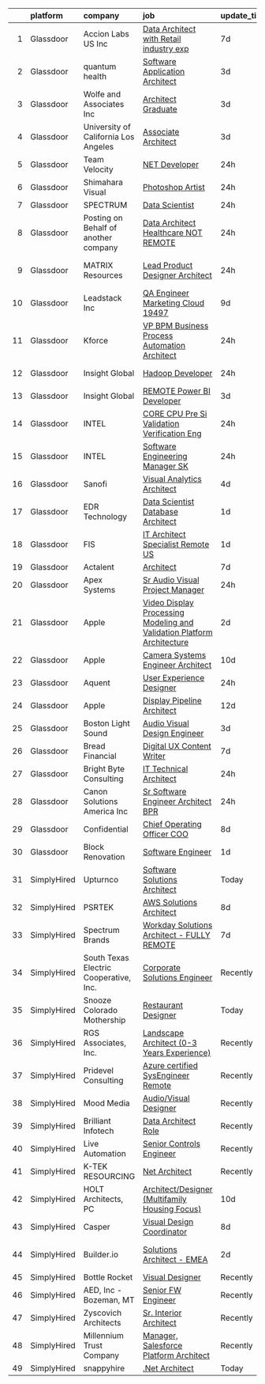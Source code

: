 

|    | platform    | company                                | job                                                                                                                                                                                                                                                                                                                                                                                                                                                                                                                                                                                                                                                                                                                                                                                                                                                                                                                                                                                                                                                                                                                                                                                                                                                                                                                                                                                                                                                                                                         | update_time   | location                |
|---:|:------------|:---------------------------------------|:------------------------------------------------------------------------------------------------------------------------------------------------------------------------------------------------------------------------------------------------------------------------------------------------------------------------------------------------------------------------------------------------------------------------------------------------------------------------------------------------------------------------------------------------------------------------------------------------------------------------------------------------------------------------------------------------------------------------------------------------------------------------------------------------------------------------------------------------------------------------------------------------------------------------------------------------------------------------------------------------------------------------------------------------------------------------------------------------------------------------------------------------------------------------------------------------------------------------------------------------------------------------------------------------------------------------------------------------------------------------------------------------------------------------------------------------------------------------------------------------------------|:--------------|:------------------------|
|  1 | Glassdoor   | Accion Labs US  Inc                    | [Data Architect with Retail industry exp](https://www.glassdoor.com/partner/jobListing.htm?pos=116&ao=1110586&s=58&guid=00000183b14c3b319569e1c4527fb3a3&src=GD_JOB_AD&t=SR&vt=w&ea=1&cs=1_1c4dcda5&cb=1665126907097&jobListingId=1008170938923&cpc=9C2286EA3771AAF6&jrtk=3-0-1geokoequitna801-1geokoereirmd800-51a3dbd27c55ef68--6NYlbfkN0Cc1R1u-OrPaX81Cb5gnHaK6ZuWL-WibcIyLuaK92pCxw12R1XmAez6HB7_3knpzjqiM7OvojFSS4y7uafy5ofULRcLaVMoPnc-sHcwECIgDBkwRPHNV1ClYrE7T96EPKcT7-EvfzGP5QbjRinEErc5URt5NYOPZPD370nxHwX4o8EGpwUr6N0ijVLBHB2oxmi4yU2ocCW49fleL1b76O3II9at87IEaxZRCtxro02GUpYc4p42boT6c9VQBSkkYYCZTc2Pv8TqYUFE2QUB93_nYymAOuaj0W90d3Snws10dM4tWR2kvqLGqACZlowiFO2Rzu-fnIIq_4DVKej0M7oL562frtiJN_js97ESm--0QdG4JIh5zun2KUzerqEnd3xsEPFwxGu3ZH3KIUQ3IRxBQ720ZKaJNAoDJlRKAN93AhNaQ6mJ9ZSlxO8HlAjXeYz3SKPhOtgHVgwbzCVG-YhdVmGfx9cdVXOrsLdiP8fr6xjJGD83SjzwzMI1TPm5-QAGR7HEbQKfAmcE3I00mjDQ)                                                                                                                                                                                                                                                                                                                                                                                                                                                                                                                                                                                                          | 7d            | Remote                  |
|  2 | Glassdoor   | quantum health                         | [Software Application Architect](https://www.glassdoor.com/partner/jobListing.htm?pos=118&ao=1110586&s=58&guid=00000183b14c3b319569e1c4527fb3a3&src=GD_JOB_AD&t=SR&vt=w&cs=1_657f3147&cb=1665126907097&jobListingId=1008180784262&cpc=FA84DF7EA1EC2398&jrtk=3-0-1geokoequitna801-1geokoereirmd800-ef7b227d8f78f179--6NYlbfkN0CxZUN3E8BHfvy7wKDoRkXo-2aQsqHIZH9FBCg_3BDFiBDmZnh_craOdY96UVH5VNyVAu-iR7jf0xS1HaKauQS-bhQU_lRsRwAGAomSjinfJA1q4BZluHSGt61zZaL21litU4XH70W_yY9FbsdZRNzNWmscB2OXuOzZR_O5zHKKcXNUPZinu-jYsw4SvBtuSNfT8lCQ4ucVFKy-Xnkstxx_1b1ATP685pEbnGOdJCrfMZpwBYcApJD_NMcVS6m0p0Qvx97Yd6a0gL4z6q3xfu4WzSIsbDzHHniOtKRHjLH1seUKgZ4q5YWhkr_439sVqyljtTnhDO1C5GpzfYS5SJw1Yu_Y0Hgm1ziwxyaA2yNNDaofocA-Q7RPmIaH1eNotJ_gTdaZhj5Avqzqhz4sW1vEYHKdDPVOvqaLei2yeGnkJ4IZuMhC-4O-U1_QyletMwh_krqL4xVZNNiSFhaWdHmJLsP6A55ooGGHD6Z9j39lDA7bD_lp8-Ok5T6x_CrA_zMaU7ozAWe-elfl1al7VKMyyhpekjV3kDax7ZnroW3YJCETl1kE49rB)                                                                                                                                                                                                                                                                                                                                                                                                                                                                                                                                                                                        | 3d            | Dublin, OH              |
|  3 | Glassdoor   | Wolfe and Associates  Inc              | [Architect Graduate](https://www.glassdoor.com/partner/jobListing.htm?pos=102&ao=1110586&s=58&guid=00000183b14c3b319569e1c4527fb3a3&src=GD_JOB_AD&t=SR&vt=w&ea=1&cs=1_abe71784&cb=1665126907095&jobListingId=1008181641894&cpc=BA005B1D96992017&jrtk=3-0-1geokoequitna801-1geokoereirmd800-946f4c4dcda2e668--6NYlbfkN0DSuD1-i6yOw0A_spq0-wUw3pG4wGEpwghfMfT3FNG6r9av4v2MNC0Ecwcxp_prGNIkzXB1ihxI9qi6tVSv_KokyGJQWDj5h1F8x4KhJYpMqjmFFulB_tbDr_25si7zJi7nTuiyPPqP0xAlquocXf65CwvBOARQRI14A0aL2gm_XPfbFXmZMe0PuGnx-MN5SOxXe6bJgIWSPRSn71zVouA_so-PtUhwSspm3exZeL6aXPOtCzgb-3ZdrUE8HtxVGvCSjdegct8Gom-DKUrUotOCs8R5KzJ5wGPx-gmAbasf-hIG21zrjg_pNfe3PCgGfuyeZ91DSuZbeE___WXX9NhGYdtYqSUUTJxDtN-LFQfCOGljPl7HecnyDeoDEHm88n085RBmHf8Kh9WqrN_27E_m1z70vpSN1doEOuG-cvm7OHBKtgOlUec999E69PSuUDvv6vev05af8TG1Fiwthll1TZ_VU0H-O07M1aZNXDvtDAoZ5kTM4YYMxHeD0gwmd3I29bgtizTpLQicZIHtgc9D0Iqe1jPrc1kJSpTpEDPhrGX6pusrOZAkUn_bTRegnOL_ksrRO9MGOw%3D%3D)                                                                                                                                                                                                                                                                                                                                                                                                                                                                                                                                                                   | 3d            | Fort Wayne, IN          |
|  4 | Glassdoor   | University of California Los Angeles   | [Associate Architect](https://www.glassdoor.com/partner/jobListing.htm?pos=104&ao=1110586&s=58&guid=00000183b14c3b319569e1c4527fb3a3&src=GD_JOB_AD&t=SR&vt=w&cs=1_5eaf0144&cb=1665126907095&jobListingId=1008182175871&cpc=76BDADE3D6D9A820&jrtk=3-0-1geokoequitna801-1geokoereirmd800-7a19758b3ac32b62--6NYlbfkN0BALBLdzgjUeKQc2odDpGjhKxicxwtCUeUvnRobc2wzOTE-EgxOf0oNiafTWomuiJc59Jl3zZVPKFtOLpKvDV8aFqa_HvJNatBtVizc1Sif4Xn3m0Fh90twO6SbcUq1zTFYrGl9SYLgJJfT6Vl4xuyodT6CbD9-PuVkAk5NA5ZBeuNrzrBL5sAOMDEPwLvj9f1AAzfhbXHc028SV2J3izHfix2l-4WUBF2db-i6d4BVmqYfh9jRa3Ede8wDo63KpeFq5IjgsYjIS4w3pD5MlGON9K7wdKgQBt9EAnLZ2ZV3RSWgems8wB0F-5AjTnR2p_AJp9G3cuwq1xVqCo1bPJ6pvAVy9nuC7Q_zvUVHaGC16APInpVmM_FrysC1lGKE3JD9uFak-wbEJZEyfUeVougMJ6pI9i6KKXiKxv0Bnhqao75oL2fIzHeAw7sZ2qtii_qFQc8NvwmiWE2tHrXA8nHU)                                                                                                                                                                                                                                                                                                                                                                                                                                                                                                                                                                                                                                                                                                   | 3d            | Los Angeles, CA         |
|  5 | Glassdoor   | Team Velocity                          | [ NET Developer](https://www.glassdoor.com/partner/jobListing.htm?pos=109&ao=1110586&s=58&guid=00000183b14c3b319569e1c4527fb3a3&src=GD_JOB_AD&t=SR&vt=w&ea=1&cs=1_f007249c&cb=1665126907096&jobListingId=1008190197584&cpc=59DF70BB7E75A6DF&jrtk=3-0-1geokoequitna801-1geokoereirmd800-3100b8bbc26c5a62--6NYlbfkN0BmIoKocX2EPZz2-LnVx7uj6CrWseJC8UJJqrhDAcGvGWiNhIfcepcKG-EomQiteumGRbBXP-oW3WzvtV8XftwB4R8WfKLriQR3Tf27ng1d8vCzfIj6NYKXVhhkRbnffpSqxkiJdTT_RcBXQ5EfE6WZo4gk0IidG0hgIrsh8pHkwVLa9iNKDHF2AMNiFPxDUyxC33tU9ICQTUPpXtinTty5rNnbBahcRzhK3-mhU6c-YWKZJorDSpptMOes15dPpcjWbECPodo6RrA8o6nxEwRvHctYi-Snn4DEj9c8761mspQs95Jzt3biVh_uYHpRhi_S1YepXyz8t45K_j31uTPgFDqIZz29-iqUTsgJfy3wQkyg7fyP8lYIZzr71n70WW5QmBTzx9y6byG6iYcQNwpYeIfa0TvefgY_oxDLBW9nMdcasrfG53nzc9VLxOCt_-pT2K9yOER8otXI4ORvPo8pVLbYtNclLBlQUanEPyyLEOrpfj7cz3EA2D9K2tGR9JIxZ2yHVCG-2w%3D%3D)                                                                                                                                                                                                                                                                                                                                                                                                                                                                                                                                                                                                                                       | 24h           | Remote                  |
|  6 | Glassdoor   | Shimahara Visual                       | [Photoshop Artist](https://www.glassdoor.com/partner/jobListing.htm?pos=107&ao=1110586&s=58&guid=00000183b14c3b319569e1c4527fb3a3&src=GD_JOB_AD&t=SR&vt=w&ea=1&cs=1_1555083a&cb=1665126907096&jobListingId=1008190246715&cpc=C3517E2410EFB392&jrtk=3-0-1geokoequitna801-1geokoereirmd800-2433f0ef6d534aef--6NYlbfkN0BHIfC1zsKGIu0R3teaIu8liT7fbRNLaQeDQfcPJweUK7UvDklIW8lYXMnSB4POmz5g3SUsOEDB4EYa1pmKHlYQtJobwoo9fgfTPpBw-Ib7nCjj96qO1tJ9hYTjqGUKE1ktwcZkkh944NFuYsrGwVk08Q4AcvHDYDzAQgudtwXIht-8a1H-BZrLwrCKISU_XH7Wpm6xsiZhb8ePFa_OZhILfhj2wb9h0tPK5NkA4URCV81M1l2hc8J4io_OBQK_A7ZG60vSnWabLukrApRKjSIEpmLUq4qPTMsMkQETk5JokKCnQfw-bsU5oJSyeJxN6vWcxfT9DD8tlCsmlOPUMQJt2xPlC3vEfbSE04WGuD4mB7cjX4sssx1Fjhw1wQ_puh06veBIS65IoHroLlzdyAiAo7Z4YnVIiwFP0MBZ0c20tGQTSZfEO1n7cObfPwWRcayT4xAim9kg6MpVGHAykQC1UMT4XhD3743C8Jb5rayBdneVYnBqXN5MR38jJIVAAcapP0EYdQ1p6Q%3D%3D)                                                                                                                                                                                                                                                                                                                                                                                                                                                                                                                                                                                                                                     | 24h           | Santa Monica, CA        |
|  7 | Glassdoor   | SPECTRUM                               | [Data Scientist](https://www.glassdoor.com/partner/jobListing.htm?pos=114&ao=1110586&s=58&guid=00000183b14c3b319569e1c4527fb3a3&src=GD_JOB_AD&t=SR&vt=w&cs=1_c06808e3&cb=1665126907097&jobListingId=1008190918278&cpc=9DC6E4D8324653EE&jrtk=3-0-1geokoequitna801-1geokoereirmd800-a13b259c1e196b4d--6NYlbfkN0CeXNZYxOzgf11O9-TFJft4I5QLQjKTqoL33Rtx55G7TvJvoeF0OvnalWemQxNwsZuJREr6M4Kl5F-D0bCT3vjKgSJMAHgDRXzxn0ZBkKVTXRHh62Lu6g-JdXg5Yz_qwcRUlR46B-HeGzsfM72N8ffhJjMcVeFCUcrU2Ls6LkBKM3biQ2xWFfj0MXM-hIPnrMbBidn6g4dOyGR8diDMamC99BPzMjfF_RU8-eVTKCOcsBwCDQr4Dhty1aHg3TMdoDUEHtFfWmwmNNnjIxmKxGVYXq6FRaHOfoT02MtLpP_hWqJljM6PTWQzwqLReGh7aDQrC5cUsyzKTeQXf0mHT3I_toKzz8EvmIffRQ3iSvXaveFhPpXf89WwBP7WTfNYSf5idCcp67d64GIb4JtffxAMCxyKHX93bUg9m6tiezzHKK8IhtcE4_s6p4IDYUfj6Ho0JrtWaB8Igg%3D%3D)                                                                                                                                                                                                                                                                                                                                                                                                                                                                                                                                                                                                                                                                                                            | 24h           | Denver, CO              |
|  8 | Glassdoor   | Posting on Behalf of another company   | [Data Architect  Healthcare  NOT REMOTE    ](https://www.glassdoor.com/partner/jobListing.htm?pos=119&ao=1110586&s=58&guid=00000183b14c3b319569e1c4527fb3a3&src=GD_JOB_AD&t=SR&vt=w&ea=1&cs=1_4a8edac0&cb=1665126907097&jobListingId=1008189020429&cpc=84DBBAA61F05C438&jrtk=3-0-1geokoequitna801-1geokoereirmd800-c1f94c0731fd0f70--6NYlbfkN0C_9exWwvLnwvMUXaybkaFrMByGCN0NvqcfCIYzcHWm_MckY6rE2ZE0N73RmEzgcSNoBFt7h6NIYJRwHGGLjZy2ylZeDW7GmW-xQBchTTtzjrL6mQRxM3lv31eXL9aNrCTfd82RNqdARwBb4EvV5sBWn11_wYuwofOKcynXGkHWh-m-MYjFSndZVaS-xHTnv2r7Q-wUWzsWuGanZ5B-12F2rqJFWq5kfsbpsuxVJ6WCqiaF9wjoCmXw9rIBFsnwDELOAdIsNbzDiA4ScUEEArM6ofNzMeP1uz70B-XUAda5RClfxWEuCWyNm55Kcnte69VN3EoHvM4XdD8keZ1X_E8rgKlrgQ6i2Fn7DcMliCIeEZAtzstKAlSNAmH4bSDlqg8tLLJZodGEd3_Ro2cnBqVJR5pstFUgXJkLkQE65UzDRh-ZtxtrMuAUAMx9wN9jKzIXU5R3RL6vLDmRtBEEc-80ArrNtM2K8gp_Duy_5clbdURYlpC8UwQKAw--aa7NMV5TuQobg2kXOq4GToaVz9pq8dZ_uyg18gEvaUjwolSY7Q%3D%3D)                                                                                                                                                                                                                                                                                                                                                                                                                                                                                                                                                                           | 24h           | Boynton Beach, FL       |
|  9 | Glassdoor   | MATRIX Resources                       | [Lead Product Designer   Architect](https://www.glassdoor.com/partner/jobListing.htm?pos=128&ao=1110586&s=58&guid=00000183b14c3b319569e1c4527fb3a3&src=GD_JOB_AD&t=SR&vt=w&ea=1&cs=1_785d537b&cb=1665126907099&jobListingId=1008190378269&cpc=2CAED5C921A5F994&jrtk=3-0-1geokoequitna801-1geokoereirmd800-2f60ea48d58310d8--6NYlbfkN0De5ppvndiyxA0pMSLQzOe_j9Mra0KF_8EhxTxOKXtZIfhM20E97mGJ28x3XA14Fw21cM_I3-xLq57RhQFcEibGl9WefUWtaHPS4YCBqm8XVwm2JyT22P_imgupJxtKwJ7fAnp-nvP039OhU1ooUm-xdN1vt46Zr_DSuq6RC6zWIEqPupmIWY5Uj2IMXzTmUaTd5zIqOAerfg4eClnY8SpLTgksLphtaF-IMHWZ8OsflcCrhVh82JqZ9Gm7PasMnT-N34Z7ABJoCCx28IHgfA1KyWoj-ig7mX-YoHYJkO49w4blYRJKQo2Ge01ec1ztWJGxj5wuDJNJJv3rVrkVigSVfYneyq1qO8MB5Eu_eSCNMD-g_MjgXX_N_vmB7PXD76ZyXEZZMgKq65oiAPlVSoi8LlFpfiWbl6CRVYSeR0-cF39sqYfjfU7pN-5EGTWjQeaY1GVQJI6ZUmC90nAq40K31yHPZ34H8EDsatuNrRV4Nnzs8fLXKZD1tKJ7pf4imQGL9r-Qn9fh_GSEAzJhYp5GKURFqOIZcVqyvcUooJPDiX8oT_G-WGTh)                                                                                                                                                                                                                                                                                                                                                                                                                                                                                                                                                                                | 24h           | San Francisco, CA       |
| 10 | Glassdoor   | Leadstack Inc                          | [QA Engineer Marketing Cloud  19497](https://www.glassdoor.com/partner/jobListing.htm?pos=121&ao=1110586&s=58&guid=00000183b14c3b319569e1c4527fb3a3&src=GD_JOB_AD&t=SR&vt=w&ea=1&cs=1_1199e599&cb=1665126907098&jobListingId=1008165993092&cpc=3BA4CE39D5B5DEF5&jrtk=3-0-1geokoequitna801-1geokoereirmd800-a5e20b522a126e96--6NYlbfkN0AN1DXOJ3XjvJpsorCLbwBX67_Zmbno95PICvIB5GJH13XHFuyYrum6AmNcT9_RMPPv8bNtms74NnRqM9PmMkGPOycf8jw94EfYWa62toRCRk2nSES6xyoQGK8GnYQSFSDAaeF3gH2qIwjlPU1NfICdb09DmvYcJllB-Dlb5y7Zh9OkNzoc5m2Gv7ivrsxLhPPZOjgrpwHb_cxGXMrQVskMqP1Q_ltl4CuNmml1B56B2XA1Di7lUM_qVNb32YW0V_st7_SY6NnsgTK_XO8Omql4mmZqpnDQq6wJmwhNRcxVQIJilegeYEVAm4L-AM4NNyDXiqXdSHEVbDZCNZPKVO1KYFctc69bYkYvGMwgjFECX_K4uIlyJWy4HufI-UFuz7XUpXG77AFxAox_3w0nAtCmpFCwxGRWtba2kz7AEo3DCy2HjLRBpol04NUEt7kEffGgTLjUEEJvlN1_AFRtr3NqsuObdDozOgFeXGsC1wAqjWVRnV5jOUoNteaxERfpCsPTw4kv0Bb999jenVfG9Qnt)                                                                                                                                                                                                                                                                                                                                                                                                                                                                                                                                                                                                               | 9d            | Remote                  |
| 11 | Glassdoor   | Kforce                                 | [VP   BPM  Business Process    Automation Architect](https://www.glassdoor.com/partner/jobListing.htm?pos=123&ao=1110586&s=58&guid=00000183b14c3b319569e1c4527fb3a3&src=GD_JOB_AD&t=SR&vt=w&cs=1_fddd9f8e&cb=1665126907098&jobListingId=1008189601616&cpc=B076152010A3B66C&jrtk=3-0-1geokoequitna801-1geokoereirmd800-27d587e0a4635836--6NYlbfkN0C5IatSLh_Ak1q39eQQoPIxD737RW9NeiYGvIRXkrLjEBkC4LI6KweF0vk9JRHgKW90ND8YmqRLAlHCuCkOIPyGxHk34SbrLIeALINUPqbET2Epus5xZSKB4AWT1xeRJ6ZxveeF653iFrCRgRLuDRdmc1gxV27jbTMyRNJprtdB-cao64Bcrzq0nKbAKOKDlZaIetL9hK9IelhWHnDE994JkvoovUu16hvCjQNnbIPiAqks74pH2lOW0fj6n05EQCIvh_Z-MmxlpF0_okECbuN7lI-1nicbecwG8YgRMiLLqIFpYw5wRCZclKIuQsGRU-OuWV0BNsdwYo3ITNJKel1hJJlA5dqz2CjvZIoDOHoQyFW-LjUI_HRJ4RDYYdwmNYd02va1cge1Q_MFQP1E21Mx8x7VyCNSeYc0Yakg4MzzYZXg1ucysR6ozwUQC_NpMVC878rF3HP8dFSrSgBd3074Z9xZzzsMRYYYm5Q2AcYKCa_kePRdDszM7QNKRll0vgeoT0AK1f068ogrCqsNft4hHMb7b03cuT5JAK90GyCxvnA7TNWbUpQCHAQ35GZias_2t-qi7OHmKjNmhf7sLEUCBJtqSXv1DUZziPZErP1KjeF1B49oEcx4)                                                                                                                                                                                                                                                                                                                                                                                                                                                                                                    | 24h           | Boston, MA              |
| 12 | Glassdoor   | Insight Global                         | [Hadoop Developer](https://www.glassdoor.com/partner/jobListing.htm?pos=126&ao=1110586&s=58&guid=00000183b14c3b319569e1c4527fb3a3&src=GD_JOB_AD&t=SR&vt=w&cs=1_6eb6e83f&cb=1665126907098&jobListingId=1008189589947&cpc=FAE5E775D180B2FB&jrtk=3-0-1geokoequitna801-1geokoereirmd800-8ce53fe567dc2fdd--6NYlbfkN0BKkHZu3wF05EeDimN_p6sYpKCMArvwa95YdH7UpkaBCqc7l59Erwqcm87s8bKO7iv4ymnDJCH8i5FDNoCvRwbMb4yuppwHjpI9T1sY2DBsqIqCd7Ynh8gBXlr_q_OSfghfvabEoSR8PZIs3BAzPQnQztgJ2i4r_kuNunrV4_3_Qb9Y9K-cRohRbKSD3FgK69XnT5QEaqgerHStniCs4uxu7dGzHpDtDUg_qZiKYkVDfM0voNwLt4Riz3jGG2QoLENatK0dPGJntJKESRBKLrn962RrRp3PDn2gkOoS2rbstC26FutJhn4oqlczca_BXWL8j1EO42TRypqKAqxeNxccgnuZ-si0bOo6NUr0n3b-fCfjxjpm7OxGmyXzkFBcuMo09ak0srzyMPOhk1VsXIgNtp5oZuQM1hDFmX6FerKLhhQKkrMf6HPepWGCQOJ7s2vLU46vM3ZgH3RjF78EJZyrf9TUEJZE54KweYFFKjFLxnDQ52rP5Ko-RGHka4mpEyY%3D)                                                                                                                                                                                                                                                                                                                                                                                                                                                                                                                                                                                                                                                        | 24h           | Charlotte, NC           |
| 13 | Glassdoor   | Insight Global                         | [REMOTE Power BI Developer](https://www.glassdoor.com/partner/jobListing.htm?pos=127&ao=1110586&s=58&guid=00000183b14c3b319569e1c4527fb3a3&src=GD_JOB_AD&t=SR&vt=w&cs=1_e5ef635e&cb=1665126907098&jobListingId=1008180934468&cpc=3BA4CE39D5B5DEF5&jrtk=3-0-1geokoequitna801-1geokoereirmd800-633210e5bf66f220--6NYlbfkN0BKkHZu3wF05EeDimN_p6sYpKCMArvwa95YdH7UpkaBCqc7l59ErwqcShpe042ptry4AnCtSzIgz1MIS1w2tCjTIZ-L03FwME332gXlw9ZYI515dNxo4uEJnb3z0DTy6_yo4t6HH61vpEpJ13ooN-tyWNLghmKwV-TYfI4rhMIvkLSpwfN5Xh3w2rzaFkSOA5Arjz2MlJcXBXGftURLVuJ-WKuhPnWmmgC5kgL6eh1OZqmfSrqS9wlUSh4EDc9OxRBQWEMst1b8PYAnd1_gng7y4ygItODxR5SMWuAqBozNEB5Xi-PnggghkvkDlLoFpovN6o_ro_8-IcGofVxJ3YM336O0HI4gxLXSmGHwHzGGb0QVOp7wWJKHLyDMp-Vm0NR0MtLmwpTgpPiZ-WNwHY5oxKBLkHJPlGbl7eSduf_61GM7V3TQoKp-WFdhecFU4i00-oSkG7c5xyR2zRXFJVt8DNmGIMB6qScVvitpwP1DSvauiqaYkz3p)                                                                                                                                                                                                                                                                                                                                                                                                                                                                                                                                                                                                                                                             | 3d            | Austin, TX              |
| 14 | Glassdoor   | INTEL                                  | [CORE CPU Pre Si Validation Verification Eng](https://www.glassdoor.com/partner/jobListing.htm?pos=117&ao=1110586&s=58&guid=00000183b14c3b319569e1c4527fb3a3&src=GD_JOB_AD&t=SR&vt=w&cs=1_5956cf21&cb=1665126907097&jobListingId=1008189662983&cpc=45DC3EB807283E85&jrtk=3-0-1geokoequitna801-1geokoereirmd800-1f2b440e21e852af--6NYlbfkN0BA3MKuha-jPD9CSzC2RLR7MGw7irEVqrUWZBF8dL3e3eXf_36fAnneFEs-d7qvI8djfy7Q7B7BzpScA7cE2RhaWzxK3lts2uipRGNt1rsHQiXQdopfjeIWXCNsYiVqZV6O-J00KSBceZWSlkmPDFPmCgHBJKp4_cLu53OQNFUzwRjBKa59ZMlDNmrMrnlsMjGly4apFE7Ln3AeAvyiP7oUwQ1q5DyT3_K0Gk_YySN3yoEgcSrZIVC3PpoO1hNeJXOBF3Y4R6bNkcKt9sPmtmhYeEKK_jhemiPAHbRbNOo5RoSofEEtF66TWDQvofFIvGFq0Yuwi-9Z-1KIM2EqcYSRXuldhoDPKoDe4tCnDDXUf_BOVAbgmMTYONUUdNfd_lenFj8cKikArfkuLHWeqMnGtJgI33bFzkMq1oUg8oYzK0fTz3K5M5Q10nO9NcTTbHY%3D)                                                                                                                                                                                                                                                                                                                                                                                                                                                                                                                                                                                                                                                                                             | 24h           | Drytown, CA             |
| 15 | Glassdoor   | INTEL                                  | [Software Engineering Manager  SK ](https://www.glassdoor.com/partner/jobListing.htm?pos=112&ao=1110586&s=58&guid=00000183b14c3b319569e1c4527fb3a3&src=GD_JOB_AD&t=SR&vt=w&cs=1_d2585f4c&cb=1665126907096&jobListingId=1008189663103&cpc=BAEB662971763A76&jrtk=3-0-1geokoequitna801-1geokoereirmd800-5a117498aa411fb0--6NYlbfkN0BA3MKuha-jPD9CSzC2RLR7MGw7irEVqrUWZBF8dL3e3eXf_36fAnneFEs-d7qvI8djfy7Q7B7BzrMj8kCxEfG-8PqewBd6INC4mtFlO45BaY7tW3J_4YprdBpgBkU2HQtLDGPBMKI1YgwGieIusoJ9hW2jX1hHZ-IDtVfsu5oCwAeONE5GhKr7fA-4Q6ilu6ojZp-630dmCbGMjU-gnfvwFFS-Ll14p0yMUymyN2eWaS8H6IWvkn1S6HqkVuDlv0YboKo_g12SErE_7okFtja16De2grTHEgHONtXz5f5iesRv2ivSbzxoaLT2fSWc1OP3NN5tWLGtFg6TSVrf7n4kvYCJI3r24WMWiuse6xIOzKCKGBiMueK7u-nmQu0SBYBgfaQGTCwpx9Yd7zRvq3rYSttnGQAV5xCITzAM7aiJlD6gfRIiwU5CnU8Uzj2atoQ%3D)                                                                                                                                                                                                                                                                                                                                                                                                                                                                                                                                                                                                                                                                                                       | 24h           | Union City, CA          |
| 16 | Glassdoor   | Sanofi                                 | [Visual Analytics Architect](https://www.glassdoor.com/partner/jobListing.htm?pos=111&ao=1110586&s=58&guid=00000183b14c3b319569e1c4527fb3a3&src=GD_JOB_AD&t=SR&vt=w&cs=1_9a1790a9&cb=1665126907096&jobListingId=1008179062079&cpc=F4EED0218A761C36&jrtk=3-0-1geokoequitna801-1geokoereirmd800-7d399c772b9d00fa--6NYlbfkN0C0xan_tKoKpHlPk2i4OCCo2ULsOmeqWWaTHcPP_CkOCc2oqmmfJ2KN2f_PyxN_4RyClOd8puNWTEs313W-cq_4bAOhBmsIkVCYCDKbvF8QjQ9Hn67n7MokfH741b_RaSpkBcVWzjv9mV6TMAC4BLt9clS3Crgh4iMNh34M-CkR4r6nupGUEU7qL5ZeK9OqY0vXTnQzobI93T9zCM_rvq2xWitcfoBnu12t9NciMSEcv9p2llVEsvg9MmC9ijdJT7YCxyItxP1cBsOO7PkGyuZhncuaVfInU971MqXogc1wpydqZ8-sogwxUQrZN1Fwp3hnWpR6NT8YcIo_c6h4H1P5QcWxb6CtOQodXgg-n-rSu0XzxuPDKZPlHxShLpYug9JMmNwqUCsPwlZVCqhUOim1VHDq0SUYX6sxGdDSLLTlL-np7nyu8y8dRVUpjTsWuCs%3D)                                                                                                                                                                                                                                                                                                                                                                                                                                                                                                                                                                                                                                                                                                              | 4d            | Bridgewater, NJ         |
| 17 | Glassdoor   | EDR Technology                         | [Data Scientist   Database Architect](https://www.glassdoor.com/partner/jobListing.htm?pos=105&ao=1110586&s=58&guid=00000183b14c3b319569e1c4527fb3a3&src=GD_JOB_AD&t=SR&vt=w&ea=1&cs=1_898c1628&cb=1665126907096&jobListingId=1008186239219&cpc=036CEF58F9688075&jrtk=3-0-1geokoequitna801-1geokoereirmd800-856c2952f6bfbeac--6NYlbfkN0DLWr0FuvwmpNY589ecXM0wpB-l41nBtAe9mv-PvJGiqYGZMsAuisIFaIjKqTh80hnKD-QDXuHxQrPVrn2f4oyLbl-H_qToA9dMCOggOGneg9i27MXUQQxAYpUfRrl1ZMSuSBK7sMsOMgiLeR2lRanGKjpAFtm6Ahj_lmey4WpAie3UC4wvWj9MmS2Qqx-UyUgTcXTR_nsh6J57UCCvc6nn6okWoVr_I-Wl9_Ghtf3nFaP0Sp1UdQRZ8QQFX6IYhBNk8I2rb0pA3xWIGN45XcLBixD086fElXKGb-Z4zdHqRgyDRBRFDOrXCXDrMNlwhdCorznIjsXqDgERnQizlexIAahgiO7IwiUWNafjSDvZ6tJgu4joMNswDWVaoUfmVdj_pJryqbVq_qYyilip4hY06TcvQY7zFDb9cXBmfG9KCZsRANvy4MOSx4aKZ4EiDJzfLjgb3HbQmQaNKfUYAwCN-5B0xz9DR9xrzQhv0JTZRVXR6Jg50LqvX77BvVO2nCrBqicBx1sY8DAlpDmw2DGsSZ-P5lsPzyg%3D)                                                                                                                                                                                                                                                                                                                                                                                                                                                                                                                                                                                                | 1d            | Ashburn, VA             |
| 18 | Glassdoor   | FIS                                    | [IT Architect Specialist    Remote   US ](https://www.glassdoor.com/partner/jobListing.htm?pos=113&ao=1110586&s=58&guid=00000183b14c3b319569e1c4527fb3a3&src=GD_JOB_AD&t=SR&vt=w&cs=1_a3262853&cb=1665126907097&jobListingId=1008186672598&cpc=AC285F3A3ECA6BB0&jrtk=3-0-1geokoequitna801-1geokoereirmd800-1446c862290af24f--6NYlbfkN0Cildmy3xp5DDe1hey2wetZ8Im9iLhFVTD2n6CnBp0IwGiqiTH4PVAarlDqqfwQUk6p1EADQFBNNub2LqNF1BAnMv64By9Hh9W6QgemPzUbkTRInZd-UDrA0cu6lReO_J63R3dbTN_MNRUHDjZh8GTdexSHSLleZN2g3uS0gIwvtaWI5q8SLOvOTZlJqSAAS5GhTAUlsPBVpp7EiHd1mjH8fUFJJ7scCTedC56IZM6TjSCLYWzSX_un-hugA2sGRAECi5qIxw85mQsy2MMDhN6qVwk8AclTU65hm-MyZfbLMsOnKj0UL1E4oyZCcwLVLuvGVpm-ISs0upfQvXtyrS66lJRUfghcTpUnLZxrkOwuwzQKKfre6AsAPxf9BZm0AMR3amGo_hdTOj2pbxcOlKRcb6jXKSQYhNJtxORpiLDjiLxA2gcM2QSG28SDXg0ZSbI%3D)                                                                                                                                                                                                                                                                                                                                                                                                                                                                                                                                                                                                                                                                                                 | 1d            | Boston, MA              |
| 19 | Glassdoor   | Actalent                               | [Architect](https://www.glassdoor.com/partner/jobListing.htm?pos=129&ao=1110586&s=58&guid=00000183b14c3b319569e1c4527fb3a3&src=GD_JOB_AD&t=SR&vt=w&ea=1&cs=1_6f6d8c27&cb=1665126907099&jobListingId=1008172355264&cpc=F41FEAB56D215062&jrtk=3-0-1geokoequitna801-1geokoereirmd800-78e61dc6a3e47228--6NYlbfkN0ChYVx_I3yfZ_JDY3EFoivtqvi_stwnZ_kRt8Dowt_l_d1ydueao4NE-oUleRJ4yhgJCESp7Z4D7qA1KiamCK1AVGvQKRvHhOGQZ2-IVJYE4NpeKHZ2AVdotYlYadU4y3548Cwu1n1bJNF8k75AE6kywapVBzYkQWo59kto1D9QSnqLNeQb5L30UdQd0H1GbqTcCUXqXzv8reeucix_X4fZdQ3Ng4fhTWitygD09T4rmahPpRCNCgiu_jV92oYqQBloJMLIfMbn0mfk1NC5SSQ-2M3T_G8blSo9N17mjDtYhYCrknt3tJNpW4qVnrZRiQuGZ8gmI_oWuaKgCRulkPl846RYc-M79eilPMFgjfg08bmKkl3CTJbVHnR43fwQkos6N2W6LWWiL_8tkdMh21mbZoo-778Q-Ojb1lABPxCnLIBr5Ve5zfxO-0U4ohr-H_bfxSNXte2lLSx6-Asu1nN340g7KEh69b0nLfx_SaYv02U0O8UDxK33kwmUlXux4v6kImqaFVnJg6kPajmcG-SmmElO9TjdfAljsAi2WOXQp2Ity6oxk8GtXq5YOHzARs7DDSmnJC6p4Y54mTkBIVnyD9cnvhyUTroHfJPPo-Ja9jXKzC7xRmQ2SDqeHcW1VBwwN4hx04XX5b3LgwwjspxKv5JwBY6tlqawIUWnA65MjMEJA3bWp5Dm38Wz1qnSKbW2nPLB1S3TnQqlkc1vreUJJQXHKeTVfSXHc5-ByvQbZJf5cyxBS70KbD7d7d9S0jgrobiaJpT5ZDSEkcUm2iKcXk2Obp-YMKtaiNAzXjym5vSKH6cPyzSu0wQUM2HRkmYAceGsrXuQ_UIpAPjRmDMx9JMCM9bJLtgTz9MUWelg9pQvmDZxzBJbaf-XKUzeMQofDDjBrckmS6oUtxDP_fz-Sb31VJn0Msm8vGGZwDdxbt3RPb0bw5NakRY0NVIFpBfv78XHOY76D7rCFqboXvVOVGgExILJu6KJKLR93Z7T60WxibOiuooZHcoFvFV_vBelJB5EtY5mB5CFZfAOLGQ6)                                                                                                        | 7d            | Hartford, CT            |
| 20 | Glassdoor   | Apex Systems                           | [Sr Audio Visual Project Manager](https://www.glassdoor.com/partner/jobListing.htm?pos=130&ao=1110586&s=58&guid=00000183b14c3b319569e1c4527fb3a3&src=GD_JOB_AD&t=SR&vt=w&ea=1&cs=1_3937651e&cb=1665126907099&jobListingId=1008190272665&cpc=3BA4CE39D5B5DEF5&jrtk=3-0-1geokoequitna801-1geokoereirmd800-84744522f8279fa5--6NYlbfkN0DqWjE27Bj7wQp7zwejGyju2OyxUuq4SEucXSyN07WCWejYvQmJsgF2DYF8Y-TYieC9tEQkLsDuoTogiTkMMyG2GKwQPiJmtlzPbrxkgo34DyX3FyunowEkYB48AwTxHMMuxQOQYCRqPO0cYiFikvsgOi2ARZ0bivwdL9kwq76-wXEhJnkH7Ff8lRd94miVPhdbcAB7I0GhZQP-8dxCfVlB_Y_OKFmuzVRhxZ_0_bQKQVT_kbSQ8LoGYSD5C1nw_SLHKV3j_9zb99LqAjzg_Stwc1RM-5EWoTk1w0hbKH9VrdHriKTZLJ3WTXmDXkTjv9r-eHj5lwYrcT4zt3aOXvXncAmlBe90CYKiFOaPuBsLkujlhejm4O7Kxq37tvnhUlNMTG9iAcBlLL_DJvR7BVmjG-bIbhpJz9j0ISLSvPMtr7ZUi7VrwT8kQAYBGkNLOCw752vbTpCKp_vz_VO0x-eHuWerk1aInIRcgZZ_KuNOBJqCm-oXdZUUgd0SfcDN9xKqTEbC_ZXKrODX3Co09nHApRxe7KCPFQbpHw30Kk14miIjJB1aqyUJ_o75zSlmy0UoFgUAcPmeY3yDyoTU1A28HXH2R_uTMEpe2NNL_o0ydhGXDNw564ieLzYagMyqyNXHlU2w9AMrjWw9gpf426_a0OJ1Kwq0e38%3D)                                                                                                                                                                                                                                                                                                                                                                                                                                                                    | 24h           | Seattle, WA             |
| 21 | Glassdoor   | Apple                                  | [Video Display Processing Modeling and Validation  Platform Architecture](https://www.glassdoor.com/partner/jobListing.htm?pos=110&ao=1110586&s=58&guid=00000183b14c3b319569e1c4527fb3a3&src=GD_JOB_AD&t=SR&vt=w&cs=1_4c7f982d&cb=1665126907096&jobListingId=1008183749145&cpc=8795CF9063CD573D&jrtk=3-0-1geokoequitna801-1geokoereirmd800-b2e8afd3aa93c07d--6NYlbfkN0BvKrLyj5gPmtZO9T8euul8TCxuuKNOtzRJOomxnwSEodTz2Bc-sPZlO_uSwsktAejltf1NuVPAu1oBMvC-Qj7fjk1f6h3PR8upKstgLT2SeG4jxJa-GB1GGTWI9yTdmHkHJfAKkCzy2MSoKVQYihP9idrPJAQRdWMrZ-zynJiS_o41BfzvI0EmqzPKHdb6PXceFbeNC4xXbq1LpdY8T4FPTw8ni0P5j6qws-Trn_mcKo5x8JsjuCN3htaEk5nYY8yoY3GvZCxLJM7I4hVWcDi-GSJrUWu77Vw2E3M7VoiN6soljcXeFX5qMbaG2RmVCd55h50FWWvPxz3AwIpPj-LK6NzfTxzQgtRUPPqlecSlYf7flv9rH2lqCgx941r6y7FXnBctjAjl0i1-PrB71C54eZw8U5qeq8zHIfK6PVIML-2w1IJg-wF23GUZ-Te2kpKUFERYy5BpUtMYP_nBFVqvdN0nD9kjrfVJw63aIAmV4d5hr80tuLjI-N2ZZlQWvSPk4UEdQCxkOW_GnHrlcV1WXBXAZR2IBHSWw21_0FXD_w6v9jPPVDHj_2ne0VyqIiiBAS5gNWQZZkKi8TI0tV86gvOkzmbKEqmbD_F2uSXepfCZJbfnwCSGkM12TfOHX_Lh7ZR-_JrVQC0mD9uThDnCmoYrN2fwUbQkncKftvVwIIHyxGY6rMn33CwHYDxbgn4YbiuXpo4CnuvzuVMFRdQwA3iMMh1Jdn-_U3RDWUk-jF9hnVqnGrYTPfsHP9heGFAPfzqMLZT6AUbRPS5HU5qIwERNpdj5Y5-hJ85w7DeUcn6bYm_TOzpPyxMPWt5IawBKAY7nme_FwycWHBaIcrdUzUFzw1s7FitK69cvOSZUwdtmzbwoziELYhqtMsS2nQuLwi-YZOvQV-mF6uGUrVWen80aKWNavTnuJPxgq8A3dj-wWzOeAkDRccZrNQpXuVelixVCJr0GcTXPWoYiAw-Z6ZX8ZNb8_DswkE71lWV9YCco-m2bbw6_apSHmHf0rLPPv5FfLEnzJ3NUFf99joPCyuZ5RL4tK4Lr1f0067s_isVvTinIqHY3411L8giShFg%3D) | 2d            | Cupertino, CA           |
| 22 | Glassdoor   | Apple                                  | [Camera Systems Engineer   Architect](https://www.glassdoor.com/partner/jobListing.htm?pos=115&ao=1110586&s=58&guid=00000183b14c3b319569e1c4527fb3a3&src=GD_JOB_AD&t=SR&vt=w&cs=1_2f401f53&cb=1665126907097&jobListingId=1008162438792&cpc=9908D8D4413DBB8A&jrtk=3-0-1geokoequitna801-1geokoereirmd800-10eb60b8cee3e64c--6NYlbfkN0BvKrLyj5gPmtZO9T8euul8TCxuuKNOtzRJOomxnwSEodTz2Bc-sPZlO_uSwsktAeg9qGEYpTo3oVIERP5AbNZ2FQXElY83zJUk3vS_F3YXD11CAkl6uEpE6eHZu7HBgak_HJ0eOnNoiRdZ2sg4zUy6V8Yj5tV1lhVPkGgzIHiHPmChyyzXDzIQM3CTRS28Z-hRHCwo9eW9OmyKEIvW95VnrSRycKHcS1ViSpNBoFL4H70958H904DGd6kJfN1odl9G2aD-Hm_Ngx1siNRGS2LJagjAinQRUCVa_tl6HRiV6ClG_r14198DvYgVnHynVczAigwCfefORqkF4qSTyQNTjBCV9DMrI8hFnqlAZrbVhgnCGgiWJgLJqlPZvJ4cH1pFIF8A6rIeheM8po29WGDb7ljtScNDafGhyfuP1OWHmitp-cxJyvFoGOCKTa8ztPsr5UFpZb3CuGnFi7gQTeZy77i3fmTj-hzK4olrFlyhBTj4bFIA5RH5PheyvkKUKY5vbFaeAxBdrJNGIcXlYOOAFz4TuUkRMkL_brvL3YrU2hlvtm76LsqoZAExplMWbDNSJlB546QBcmpS0ZzqjEyX0XHUnvgul0X7mxxit5IQ7LD7oXp9hFXyWHftI7ehusfOm4p0qGWke7Cbcq51c1J06KqOnUG7FjxylhCNqivAkAfpCOS9U6DGrpS8Sa0SIFErVuxWIIpZZ9D97-PwZ1_3YtwXGQidZOoMdiIp6elzJE5Nmy99JyT1_majZy5lz1M-Pj_J2URsZ3eBliOGfCm1qVCgmZOyfsKigadm3Exi8nh7jY5d4YzthtAoeT-MQJf9php7lyX3UNjbt2j7tQU5ebl2IKXH-9TU1yt-Y1FX033rxLUEIx063gqKJhKydxykUtp2rTUgOYtD8NPl7kn3pboJ4vbQIuC87uibkTIEK708tmY6aj3VUSpVHdOwRcEkd6AKUJ8zy4KV9XuEiEo1OAQH3F74nruHz2llynb8TIML3YqbItSguYq528kkuwDoDmAsIp2KSKvGJsUrEe9i)                                                                                   | 10d           | Cupertino, CA           |
| 23 | Glassdoor   | Aquent                                 | [User Experience Designer](https://www.glassdoor.com/partner/jobListing.htm?pos=125&ao=1110586&s=58&guid=00000183b14c3b319569e1c4527fb3a3&src=GD_JOB_AD&t=SR&vt=w&cs=1_87351c01&cb=1665126907098&jobListingId=1008190187435&cpc=9908D8D4413DBB8A&jrtk=3-0-1geokoequitna801-1geokoereirmd800-276e401c6d8ee364--6NYlbfkN0DMrcEu7yrtATojKJA7cEzGQ3FdRGWLh0CZQInL4ECGI9gD0Wolx9R2EDT7B77c2cQxjIjqlz8gqPrEJ17668BWz2fkaYQMiJyRxMI7h6DDjhJj2cKPVqPI6IkE_5TYsRw_MqO2fyXS4Mti8Jwr_faHn23h82STCTxQ9NSw5jWNLkite4vcpYmIyiYdvnDDB4pRNvnMWvtnWMpf_HaU2QBhT0VtJq1Pp41miDqb6KHbU6-X0dY9U35lNeKf2YEMj1F3_egKKk4Y2Rmh2XFzL80e-N6UpOIqEpT4bx5wgj24zJg-EcjZ2B_pn2pqITim2IyWtQLCGYfYsS44et-0ZXMLwrVRONS_8I16m8YPZULo9vLDyIA10W8ADsJ-rOVPSQ5TJEHB1R74yC2hHfoHJpsK2Kbsx5yLI1Us9mFNWfGJgH97hZMCl5m-MpjTryDf2WF-YRxsNON-9MdqpxRiq5nguUUx-wkfn78%3D)                                                                                                                                                                                                                                                                                                                                                                                                                                                                                                                                                                                                                                                                                | 24h           | Remote                  |
| 24 | Glassdoor   | Apple                                  | [Display Pipeline Architect](https://www.glassdoor.com/partner/jobListing.htm?pos=108&ao=1110586&s=58&guid=00000183b14c3b319569e1c4527fb3a3&src=GD_JOB_AD&t=SR&vt=w&cs=1_12c3119c&cb=1665126907096&jobListingId=1008159703034&cpc=9908D8D4413DBB8A&jrtk=3-0-1geokoequitna801-1geokoereirmd800-7db6b49f193edbf8--6NYlbfkN0BvKrLyj5gPmtZO9T8euul8TCxuuKNOtzRJOomxnwSEodTz2Bc-sPZlO_uSwsktAeiScFj6Z5obS3sdYzczw0qyJPBa5Nl9FK3jY8Bj_4yavCnsBaGBMzIPLJnqFA2GExjwm67xTRHFVnWd0lXcFnJAtP1X_xsE6wcD9GIcAikRiG9vCeYG9vmdFqGydael2SuEmjRiGIRjJo5ZIgPBdc05QNv34eyqItLQTzt8SRZF5LDC2yT79oCRAlKFtS852a98D7tEQ4yjFa_RZeuMJmbG20mIFPz5S-KK0Ow54modN1kKggFXczRP1709raQoSruDTPAVPk2o0yIQTcg46Z8mjcrXJ3TFDlVBvGaWNLe8zL6r7Z9fJ282DztrV4EoYYcrLRjKTMmvjw4Q1zA88tx6WeKtHt9VjCXpzW8WWh6y_FRERmIO-T6Xpzh3Cpj-rGQJ_rJnb34lxIpQgy4KSYN49bD5KwNBSWedCxBnxSzWlbg6p3FhVc1kjndkXbal_2f-NP1et4_5RdiUYyg-ofO0d0PQm2jz0izdflbAXtf5_nJFAEAcosVQlHfTM-adHDpglraNcBRmvrhL37z72LWf2zkK2VHhUtPZonKVoaQkshXkPQFRRlA0Fq08sMBCmPt4uy5lgzcWGIXeo-_TvLGsEASgsH8MSVhljz_Y8QhHISv3NnN3OCqEtezDpHXwKvwvG96dTN79LnfQz8T4tzAtsvEIcUFm74oLbpNmVtKTC1yCNGMVddEgIGXBmpP_5TDh8nillJ-MKUL1CjoCx_U6t0A6Nxf1CPqhuSN86VvPndZZegdV1VBYsdgyJCnmqJkcX0r2nRjjWXrr7Fnt71jeVPL99kRQ8auTFXgTUXkoKw1LKiQV72MDSGmSFhmJLqmH5qRnqngk1DeTWX0UaaYq3Q6UqAIOMVdySfdpqkf4KH4OXZ-xzsAhigHb7iZLzlSOb-ulV-bW0KsUQrNmqMqvf6NEu0ApDouufNoky6VTILV5qQ2mVqHB7B4XnVpbcMc%3D)                                                                                                              | 12d           | Cupertino, CA           |
| 25 | Glassdoor   | Boston Light   Sound                   | [Audio Visual Design Engineer](https://www.glassdoor.com/partner/jobListing.htm?pos=101&ao=1110586&s=58&guid=00000183b14c3b319569e1c4527fb3a3&src=GD_JOB_AD&t=SR&vt=w&ea=1&cs=1_81f85c79&cb=1665126907095&jobListingId=1008180988865&cpc=DAAF328BADD9F0ED&jrtk=3-0-1geokoequitna801-1geokoereirmd800-15ee994984a6cae8--6NYlbfkN0BKgzQyzTF1Q9mOsR1amaS-juVGLjHt5Cdom-gEF9y-xQXLGdfif3v_ZsQAKyJkaCnFwQYjxCDvaQSZRL9fa_se0GME94Re6UiFrtcYb-kxaem5vkW4HMESX25jJoyutJqL8ImJ7JgtKY6xKH_5hThNJOuDHXrYTknwf6d_CmDsONEF742r_dyteG-hXrpdikrdzLhuPabNmZaHIbDkEn-5TT_E64M9RTfUgUWMbGp77_aTlTG6664Jlylcp0n_vJPt9eVUfBIDZj0g0DCgK9nmO6kicucRZ_LfvUtBuvE6Ig_5nacXsku7CyhzNeoKeV2Sr_2m22WJrXvXZ1CjvNk1g9fIvhPmtr9i9_OLYx-7AzKwkmXmjug6rtJiLAA-oXY27kIx-ksT2DP8WTopxq2sXW79owbNCUk05X5l14s6aGpGMm9Ou6t7EUrUmM8ExgpQTeNqi5yZNpu2oHIOyRclxj51chngFgNxBdF_lFwNuP4Cu0zf0sVr9eHzb2UCgvr4eKayQwfS4sGJE_UMNku_)                                                                                                                                                                                                                                                                                                                                                                                                                                                                                                                                                                                                                     | 3d            | Brighton, MA            |
| 26 | Glassdoor   | Bread Financial                        | [Digital UX Content Writer](https://www.glassdoor.com/partner/jobListing.htm?pos=122&ao=1110586&s=58&guid=00000183b14c3b319569e1c4527fb3a3&src=GD_JOB_AD&t=SR&vt=w&cs=1_50ec3da0&cb=1665126907097&jobListingId=1008171778309&cpc=8795CF9063CD573D&jrtk=3-0-1geokoequitna801-1geokoereirmd800-9ad79f10231c2c9a--6NYlbfkN0AwvANggVW32WAW51A5GvPv2wUItpEiHGaiFTZWbMNSTZzC7NyiR99zYrm1er4w05OP86KFSZuwz544hQRVJAWjD9KCRT2Dwro1cUb6rdo9uuzEDUeUyIKMX0qzaEE3WRg2bs20_cBWArrN5VQ68Z3f1Q2kcBBHFSel1fhs4g_w4y7iTcoQO5VyB5uhwuRamsrjdvn6ubY9ZpVCqBS0IkhSGur15W4Z0jxWjbwNo90wkyOdv4k7VumvPz4tOG8-Fr_yFpSgms8vmV0_qzWdOHDFIJIxuBy7tWgW4RrYq0z_KKWHu0qWnHQkP6NjHRcDMX_lwVaHKyKpMARZddNU8a5d0E3pPrsyRd1xUwi6Hfz9oxxR8w0LMM1lQe3-jc2YezBH9-I_PhuYcMEjx9Qf43D349K8erkK089FbdBpwzFXHihYOH-fLaU9Ry_6vJZFOFzwhF-i7Heo8TmTumBroFgZS4taamzLCNROfBRNK9vnlpWorkgX0llUtzMrblzePL1J7qaxxKcuHbsL2cmOar7PCSvZ6S4uK8Z5KThEe1MpMnrKE66Vd5k4xLF57tUs3mUco3dPaaAY-p6yktQLJR3HIxmf7tw3Ao2vemPzzQys6w%3D%3D)                                                                                                                                                                                                                                                                                                                                                                                                                                                                                                                                 | 7d            | Remote                  |
| 27 | Glassdoor   | Bright Byte Consulting                 | [IT Technical Architect](https://www.glassdoor.com/partner/jobListing.htm?pos=103&ao=1110586&s=58&guid=00000183b14c3b319569e1c4527fb3a3&src=GD_JOB_AD&t=SR&vt=w&ea=1&cs=1_8bf13b9a&cb=1665126907096&jobListingId=1008188933614&cpc=81AAE51C33FDE227&jrtk=3-0-1geokoequitna801-1geokoereirmd800-40bd1c391fdc3d02--6NYlbfkN0DVwT3zsO9W68a--zAxlEQ-j-1-gbdH4w-SUtcZxeALPDUhD-j7TRwTcqM25j3EhCYetdbNhT6GiL3IRL8ZVnuMyYEppypnZn4dfj5OIu4bRIlTyEo5Rgk474hNhyHYA_6VbhmX_ZI1-P5vGoBZ6YGFjKfd3oNtOTixS4ENXg78UzRoqz61WNRE2VwdA4zHxo0JcslYY0QPyiajTscq2CaBftFGXVrx2em5GOENcoNEOxaGd1joutOlvqS3KQx3DB8nx-wk6VY4qtD09PQAGGClF_FBPaoCCAAgAnN8D1MAH3LR00fTqzKgjQOf2NFXGyNEpViqO9tg1ey7XhkJ9i3ef4Krh6JpS_RwgdkGvho16mr_iMzhGyhQ49nTw7NL6xscMcIBzSHDbuE1jMdti4FqMznO678cL7xI24aJZGT7-EUquPVEXjlY7CyFwMbbJQAvJfLvcPwk_536ITIYn_G0dbyQWVJ2SvcXVO3uOXS-8xRfL3WxbBzJfW2vl6qkO5wSfc4Zsdk5FmajVWDcdwqp)                                                                                                                                                                                                                                                                                                                                                                                                                                                                                                                                                                                                                           | 24h           | Tampa, FL               |
| 28 | Glassdoor   | Canon Solutions America  Inc           | [Sr  Software Engineer  Architect   BPR](https://www.glassdoor.com/partner/jobListing.htm?pos=120&ao=1110586&s=58&guid=00000183b14c3b319569e1c4527fb3a3&src=GD_JOB_AD&t=SR&vt=w&cs=1_417c53a7&cb=1665126907097&jobListingId=1008190124578&cpc=56C4EA4A1A191A49&jrtk=3-0-1geokoequitna801-1geokoereirmd800-7eefdeec32b92d63--6NYlbfkN0AuKoEzN3sksIBVy10taDRfbm0YEFj_6P8To9lmRRGfBcxQZ4d2zDg32qv7BVX6V-IrGdUQSTFWsJWDn-wUH5gel5unsTG57CKkDIMi84rqBDaYHkEU-hEhbeXAyc_QJsNOR6M5PGWtlNf_SNvS6PF7KLREngqh2RPpO0Gqao6mAAeY_duDbFpBwKwNp-FS2JSdvZ6ZVdKuEj7PYt8vwFHk5_gyB6nF4FHSdQ7qDw6J5lmezwQbkOPFo1V7r2PNs62-2iAGMz_9TjntcpOS_IGGc4QIpLxIztu1eIPSBdg9dk2LiR5hFQkznTC7bvzvlzRJfU2UZyD1p9Fsxzjg_aTFvNGx2FWpAiyrKyhRx-dKRLPlZWo5DN0OZmR9Ay6mg5Dzyoookqr3Gcq2CJSRQiIGZaDTJY55UfsGsN5h--x0nQD4gT2iAb9HtRmALvSQsMDp1w2l7oteNJKDgwiM5DDzGql154qTRnOtooxG-CEnWw%3D%3D)                                                                                                                                                                                                                                                                                                                                                                                                                                                                                                                                                                                                                                                    | 24h           | Jamesburg, NJ           |
| 29 | Glassdoor   | Confidential                           | [Chief Operating Officer  COO ](https://www.glassdoor.com/partner/jobListing.htm?pos=106&ao=1110586&s=58&guid=00000183b14c3b319569e1c4527fb3a3&src=GD_JOB_AD&t=SR&vt=w&ea=1&cs=1_54836821&cb=1665126907096&jobListingId=1008168261827&cpc=18C9CE28155C17C5&jrtk=3-0-1geokoequitna801-1geokoereirmd800-572713f36f3c4b5c--6NYlbfkN0D788tVLZnHYB2JKTLmCXo4PydfvtZKcdbYx6lxKaz3IrhQhSRY3fRDYjfo3ceyq5N3JDZ2TJd21enkbfwsXiI0zZcXDe7iFIGHfGYmiOYPebY_no-thCzncK0pxBzOaGuZB50Kp2k69C361qR_9pzAFLyPGflOhwY8QhGkZY5D9iFLnG8cSv9IOiA8mcdgzAjHgafJ3saeSA6gMIwm1x99ySgPH_hlwDPUEGqb6sic7cl7QtK24ebw7lWdBSYvVJBo4A1gYKdJTRp7xn85g_tf3IMyUpDtdNJ2ECuvzjh62iLSiuQ_oyMS2dGy9gSHSkAFAFOCqAGf9kcQXF9CH2XPjXVtBf0wGvi_08QPs-KSf3rUx-rXm8104DeZyH2K3C1G45g7-NY230ysJ0UocdOz3dp69ImQR1YxKxw8Cy5bf_NLsHjcF2e7CkpTD7igt6gSJCVlQQZz14FzkFlI_mPGbWHqWqU834IvxVJIvhGW5IrqCLnlJR_NibCRRcVicmSeJgYJ6YQxbr3B6PSCSy4Q)                                                                                                                                                                                                                                                                                                                                                                                                                                                                                                                                                                                                                    | 8d            | Naperville, IL          |
| 30 | Glassdoor   | Block Renovation                       | [Software Engineer](https://www.glassdoor.com/partner/jobListing.htm?pos=124&ao=1110586&s=58&guid=00000183b14c3b319569e1c4527fb3a3&src=GD_JOB_AD&t=SR&vt=w&cs=1_361a7688&cb=1665126907098&jobListingId=1008186450075&cpc=FA84DF7EA1EC2398&jrtk=3-0-1geokoequitna801-1geokoereirmd800-e380c9d989631495--6NYlbfkN0DG4ntHtB_rMsnfhgmnSvK2brktLme1L4SiDeJjQ-izrVOLqRJ5-yjE7k3D6lhaa89MxqgIxzQ34X2FAOJwsAW5N3WazWwlUbpbj84Pv2qtfNFFl9iL_EY2QV2Y7NLiBG-26tX-QRMltUBWdye16P-0K_LzPjoKTV17ZoJQkA7Ox-Fbgmk3RhGKOOTHRhf2x2dJTLILb8BJY938ubS_psnM3vyqHbGHHiiJsomeGmrIWpFNBE4gRePjL0q-mSCRCMdGoBchdiDQzq6Q6glr5vmuD7DRy5vzrtk8McfxMCzJqqljzuMbgUD7pvSUyNFfkhe3c2U_yvoGSPXmTXbn2B55lrVPPnmbgOw64F2cwSEDFU5AusiMhhvW3qfRx6NdDOMyOYwU_2Xe7hAXsgFbhpwXPBG1Qkaa0kxlV4FYB1qYLHk3ibS-d2237D7wJeNVMiEdHaGAca0K3bhYCH3ay8NLMyMLe4tWyEPQ07_zUTl2ZHpVc2b0vLP9UXThAHO0P6qj5Mm4ZGRU4gQ3q5mUL96D3vbpfulEdP6C-1_apKKZuyJ4hhMDIvOM65vP30AecSO56i6cYT21UdNnuX1PZevzfUXbUHAMng6dq8azQZ7_OdWwGXqTYWfn21WFLrjtKGSLnA7kWvxsBGsCYrFFJLsA017I_59pSlx3LtChhuX8BxCGXRQGejafGZ3psGR8GofbtcREJa00Y-EiERg_CoqbdN_BWunGogI9cfCKZKLohjYzH9zAxIN-jj6kLIJFEsEhfi0cwSmZCnPpNH52hqcfta-nV71aL-ZemYKD7U0xhDA_Le5tKvFIDgsn1zoygjKsrpOipobBWbz2ErSStf0wZf2V5xQiDB4cvsPu3Vm1rnKDmNcO7py_0oIH1tS2XiCkTbb57fUPwVwL3BFqtoHOJuHuY69sBokI2YYjiPdz4SYEQeVlPKLEJnuUBpzjvXRKFQqxqs6xXCJvqYOAlCl6h0KvpASyxhw5mvOHL5VSkjhNUuLRj3Thz9aO2jpVjBi14gsKv048UhTspDr-r0XQZjCUrKzkVFazMHL1YJdHQA%3D%3D)                                                                         | 1d            | New York, NY            |
| 31 | SimplyHired | Upturnco                               | [Software Solutions Architect](https://www.simplyhired.com/job/5YoVA2SATCxzk-CUqGOcKEpaQITDixp4SdZutFBKn6oySBKz0wA27g?q=visual+architect)                                                                                                                                                                                                                                                                                                                                                                                                                                                                                                                                                                                                                                                                                                                                                                                                                                                                                                                                                                                                                                                                                                                                                                                                                                                                                                                                                                   | Today         | San Juan, PR            |
| 32 | SimplyHired | PSRTEK                                 | [AWS Solutions Architect](https://www.simplyhired.com/job/w7xavkGDCJQlZmev2ZjYIanzNZA2SJ2lCTiz42L9Y89jdYnDiWHX0w?q=visual+architect)                                                                                                                                                                                                                                                                                                                                                                                                                                                                                                                                                                                                                                                                                                                                                                                                                                                                                                                                                                                                                                                                                                                                                                                                                                                                                                                                                                        | 8d            | Remote                  |
| 33 | SimplyHired | Spectrum Brands                        | [Workday Solutions Architect - FULLY REMOTE](https://www.simplyhired.com/job/WBVukrZb9B-CSLILQ4ODAU8mahNOYeBqj7z6_DfqYDQF_d6q6eMf3g?q=visual+architect)                                                                                                                                                                                                                                                                                                                                                                                                                                                                                                                                                                                                                                                                                                                                                                                                                                                                                                                                                                                                                                                                                                                                                                                                                                                                                                                                                     | 7d            | Austin, TX +3 locations |
| 34 | SimplyHired | South Texas Electric Cooperative, Inc. | [Corporate Solutions Engineer](https://www.simplyhired.com/job/wVAPnDvINan8brGoweqC4PAnG5m-cf6Q4XocMGb8QUeBAbQfkvBU1A?q=visual+architect)                                                                                                                                                                                                                                                                                                                                                                                                                                                                                                                                                                                                                                                                                                                                                                                                                                                                                                                                                                                                                                                                                                                                                                                                                                                                                                                                                                   | Recently      | Nursery, TX             |
| 35 | SimplyHired | Snooze Colorado Mothership             | [Restaurant Designer](https://www.simplyhired.com/job/9W2yvRICmzxoeXCPOAw-3KkYnozo5-MJ8qa5ZY2qeV53pp5xYLrodw?q=visual+architect)                                                                                                                                                                                                                                                                                                                                                                                                                                                                                                                                                                                                                                                                                                                                                                                                                                                                                                                                                                                                                                                                                                                                                                                                                                                                                                                                                                            | Today         | Denver, CO              |
| 36 | SimplyHired | RGS Associates, Inc.                   | [Landscape Architect (0-3 Years Experience)](https://www.simplyhired.com/job/8YBvg5oV3sX90O0TUwE8I6aMIOrOX8fhw-3d8ke_uKTFMew5i4Yvtg?q=visual+architect)                                                                                                                                                                                                                                                                                                                                                                                                                                                                                                                                                                                                                                                                                                                                                                                                                                                                                                                                                                                                                                                                                                                                                                                                                                                                                                                                                     | Recently      | Lancaster, PA           |
| 37 | SimplyHired | Pridevel Consulting                    | [Azure certified SysEngineer Remote](https://www.simplyhired.com/job/KMCS6F89i9c53kAb56tOszJdjobx9jWCNokAXSaCOTTSZGhX3Sh0bQ?q=visual+architect)                                                                                                                                                                                                                                                                                                                                                                                                                                                                                                                                                                                                                                                                                                                                                                                                                                                                                                                                                                                                                                                                                                                                                                                                                                                                                                                                                             | Recently      | Remote                  |
| 38 | SimplyHired | Mood Media                             | [Audio/Visual Designer](https://www.simplyhired.com/job/T7P2tg5vr5wHeHOE1BkuWL6qQN3RFKqvNkr4uzrgbPKCo90IDtGf_w?q=visual+architect)                                                                                                                                                                                                                                                                                                                                                                                                                                                                                                                                                                                                                                                                                                                                                                                                                                                                                                                                                                                                                                                                                                                                                                                                                                                                                                                                                                          | Recently      | Fort Mill, SC           |
| 39 | SimplyHired | Brilliant Infotech                     | [Data Architect Role](https://www.simplyhired.com/job/HHKS7kn0xtfN1VesLYwlGsK3xbsc2yBgCU72bu-r2tfxe3NZ7WaNJA?q=visual+architect)                                                                                                                                                                                                                                                                                                                                                                                                                                                                                                                                                                                                                                                                                                                                                                                                                                                                                                                                                                                                                                                                                                                                                                                                                                                                                                                                                                            | Recently      | Remote                  |
| 40 | SimplyHired | Live Automation                        | [Senior Controls Engineer](https://www.simplyhired.com/job/RW14UB_EyNKnBbNLLS6sL8dYUfm0abMroNBUZBTObsw_iwMt8wEAiA?q=visual+architect)                                                                                                                                                                                                                                                                                                                                                                                                                                                                                                                                                                                                                                                                                                                                                                                                                                                                                                                                                                                                                                                                                                                                                                                                                                                                                                                                                                       | Recently      | Sterling, MA            |
| 41 | SimplyHired | K-TEK RESOURCING                       | [Net Architect](https://www.simplyhired.com/job/1uPQilAX3V-479ff1scEi3qUbgvzFtHzO4sMIn54SywYJQnMJ_kr7w?q=visual+architect)                                                                                                                                                                                                                                                                                                                                                                                                                                                                                                                                                                                                                                                                                                                                                                                                                                                                                                                                                                                                                                                                                                                                                                                                                                                                                                                                                                                  | Recently      | Remote                  |
| 42 | SimplyHired | HOLT Architects, PC                    | [Architect/Designer (Multifamily Housing Focus)](https://www.simplyhired.com/job/wQKkW0Qbew3OfdRSjqQfVU6llPu6UlV1dZPKYqc-md3uCHwJnib76Q?q=visual+architect)                                                                                                                                                                                                                                                                                                                                                                                                                                                                                                                                                                                                                                                                                                                                                                                                                                                                                                                                                                                                                                                                                                                                                                                                                                                                                                                                                 | 10d           | Ithaca, NY              |
| 43 | SimplyHired | Casper                                 | [Visual Design Coordinator](https://www.simplyhired.com/job/3hSa-PTmD5-HZEkMR74qz-7Rbsqgc7QKM8sicMLi3l3oddeXTDxvdw?q=visual+architect)                                                                                                                                                                                                                                                                                                                                                                                                                                                                                                                                                                                                                                                                                                                                                                                                                                                                                                                                                                                                                                                                                                                                                                                                                                                                                                                                                                      | 8d            | New York, NY            |
| 44 | SimplyHired | Builder.io                             | [Solutions Architect - EMEA](https://www.simplyhired.com/job/i52a0ld0NXa359gFSAT-zT2JxmOX12anVpsYW8foAJMN1CJaIPGiUA?q=visual+architect)                                                                                                                                                                                                                                                                                                                                                                                                                                                                                                                                                                                                                                                                                                                                                                                                                                                                                                                                                                                                                                                                                                                                                                                                                                                                                                                                                                     | 2d            | San Francisco, CA       |
| 45 | SimplyHired | Bottle Rocket                          | [Visual Designer](https://www.simplyhired.com/job/csoMlFcYnhrQZyw6zZKDCWm7BtRhdK4ROS3WIIKtanhI40hnW1H5kg?q=visual+architect)                                                                                                                                                                                                                                                                                                                                                                                                                                                                                                                                                                                                                                                                                                                                                                                                                                                                                                                                                                                                                                                                                                                                                                                                                                                                                                                                                                                | Recently      | Dallas, TX              |
| 46 | SimplyHired | AED, Inc - Bozeman, MT                 | [Senior FW Engineer](https://www.simplyhired.com/job/zINmUZXgScoXXgS_gyiF3t60esMGL8VWIM8nJ8Kv2CvxPHXAK-fHew?q=visual+architect)                                                                                                                                                                                                                                                                                                                                                                                                                                                                                                                                                                                                                                                                                                                                                                                                                                                                                                                                                                                                                                                                                                                                                                                                                                                                                                                                                                             | Recently      | Bozeman, MT             |
| 47 | SimplyHired | Zyscovich Architects                   | [Sr. Interior Architect](https://www.simplyhired.com/job/W6DBMb1APQOvsp7ZbtrBjOJI8LSW0cB2O-9Fwoymvrv3rxt8FBYaAQ?q=visual+architect)                                                                                                                                                                                                                                                                                                                                                                                                                                                                                                                                                                                                                                                                                                                                                                                                                                                                                                                                                                                                                                                                                                                                                                                                                                                                                                                                                                         | Recently      | Miami, FL               |
| 48 | SimplyHired | Millennium Trust Company               | [Manager, Salesforce Platform Architect](https://www.simplyhired.com/job/muFam6rVYw4SbY4HC4xQWgQDICbSNDszIa2tb3MUo0PbwqbSk92MWw?q=visual+architect)                                                                                                                                                                                                                                                                                                                                                                                                                                                                                                                                                                                                                                                                                                                                                                                                                                                                                                                                                                                                                                                                                                                                                                                                                                                                                                                                                         | Recently      | Oak Brook, IL           |
| 49 | SimplyHired | snappyhire                             | [.Net Architect](https://www.simplyhired.com/job/LGxW8-dvYe47hKSESM4L8rwCr0yK9e-b_L3hvZgyy_5Be11HJzE74w?q=visual+architect)                                                                                                                                                                                                                                                                                                                                                                                                                                                                                                                                                                                                                                                                                                                                                                                                                                                                                                                                                                                                                                                                                                                                                                                                                                                                                                                                                                                 | Today         | Remote                  |